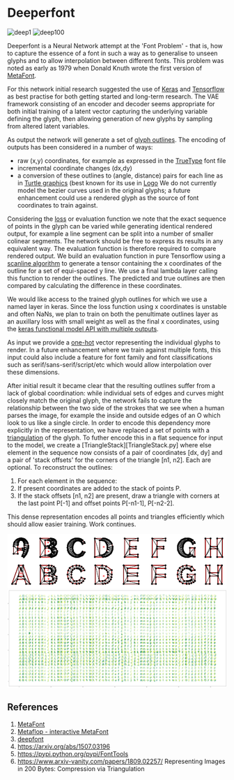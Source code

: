 # Deeperfont

![deep1](deep1.png)
![deep100](deep100.png)

Deeperfont is a Neural Network attempt at the 'Font Problem' - that is, how to capture the essence of a font in such a way as to generalise to unseen glyphs and to allow interpolation between different fonts.  This problem was noted as early as 1979 when Donald Knuth wrote the first version of [MetaFont](https://en.wikipedia.org/wiki/Metafont).

For this network initial research suggested the use of [Keras](https://keras.io/) and [Tensorflow](https://www.tensorflow.org/) as best practise for both getting started and long-term research.  The VAE framework consisting of an encoder and decoder seems appropriate for both initial training of a latent vector capturing the underlying variable defining the glyph, then allowing generation of new glyphs by sampling from altered latent variables.

As output the network will generate a set of [glyph outlines](https://en.wikipedia.org/wiki/Glyph).  The encoding of outputs has been considered in a number of ways: 
* raw (x,y) coordinates, for example as expressed in the [TrueType](https://en.wikipedia.org/wiki/TrueType) font file
* incremental coordinate changes (dx,dy)
* a conversion of these outlines to (angle, distance) pairs for each line as in [Turtle graphics](https://en.wikipedia.org/wiki/Turtle_graphics) (best known for its  use in [Logo](https://en.wikipedia.org/wiki/Logo_(programming_language).)  We do not currently model the bezier curves used in the original glyphs; a future enhancement could use a rendered glyph as the source of font coordinates to train against.

Considering the [loss](https://en.wikipedia.org/wiki/Loss_function) or evaluation function we note that the exact sequence of points in the glyph can be varied while generating identical rendered output, for example a line segment can be split into a number of smaller colinear segments.  The network should be free to express its results in any equivalent way.  The evaluation function is therefore required to compare rendered output.  We build an evaluation function in pure Tensorflow using a [scanline algorithm](https://en.wikipedia.org/wiki/Scanline_rendering) to generate a tensor containing the x coordinates of the outline for a set of equi-spaced y line. We use a final lambda layer calling this function to render the outlines.  The predicted and true outlines are then compared by calculating the difference in these coordinates.

We would like access to the trained glyph outlines for which we use a named layer in keras.  Since the loss function using x coordinates is unstable and often NaNs, we plan to train on both the penultimate outlines layer as an auxillary loss with small weight as well as the final x coordinates, using the [keras functional model API with multiple outputs](https://keras.io/getting-started/functional-api-guide/#multi-input-and-multi-output-models).

As input we provide a [one-hot](https://en.wikipedia.org/wiki/One-hot) vector representing the individual glyphs to render.  In a future enhancement where we train against multiple fonts, this input could also include a feature for font family and font classifications such as serif/sans-serif/script/etc which would allow interpolation over these dimensions.

After initial result it became clear that the resulting outlines suffer from a lack of global coordination: while individual sets of edges and curves might closely match the original glyph, the network fails to capture the relationship between the two side of the strokes that we see when a human parses the image, for example the inside and outside edges of an O which look to us like a single circle.  In order to encode this dependency more explicitly in the representation, we have replaced a set of points with a [triangulation](deeperfont_tri_data_preparation.ipynb) of the glyph.  To futher encode this in a flat sequence for input to the model, we create a [TriangleStack][TriangleStack.py] where else element in the sequence now consists of a pair of coordinates [dx, dy] and a pair of 'stack offsets' for the corners of the triangle [n1, n2].  Each are optional.  To reconstruct the outlines:
1. For each element in the sequence: 
1. If present coordinates are added to the stack of points P.
1. If the stack offsets [n1, n2] are present, draw a triangle with corners at the last point P[-1] and offset points P[-n1-1], P[-n2-2].  

This dense representation encodes all points and triangles efficiently which should allow easier training.  Work continues.

![Triangles](tri/sans2-s.png)
![TriangleStack](tri/font26sans-col.png)

## References
1. [MetaFont](https://en.wikipedia.org/wiki/Metafont)
1. [Metaflop - interactive MetaFont](http://www.metaflop.com/modulator)
1. [deepfont](https://erikbern.com/2016/01/21/analyzing-50k-fonts-using-deep-neural-networks.html)
1. https://arxiv.org/abs/1507.03196
1. https://pypi.python.org/pypi/FontTools
1. https://www.arxiv-vanity.com/papers/1809.02257/ Representing Images in 200 Bytes: Compression via Triangulation
